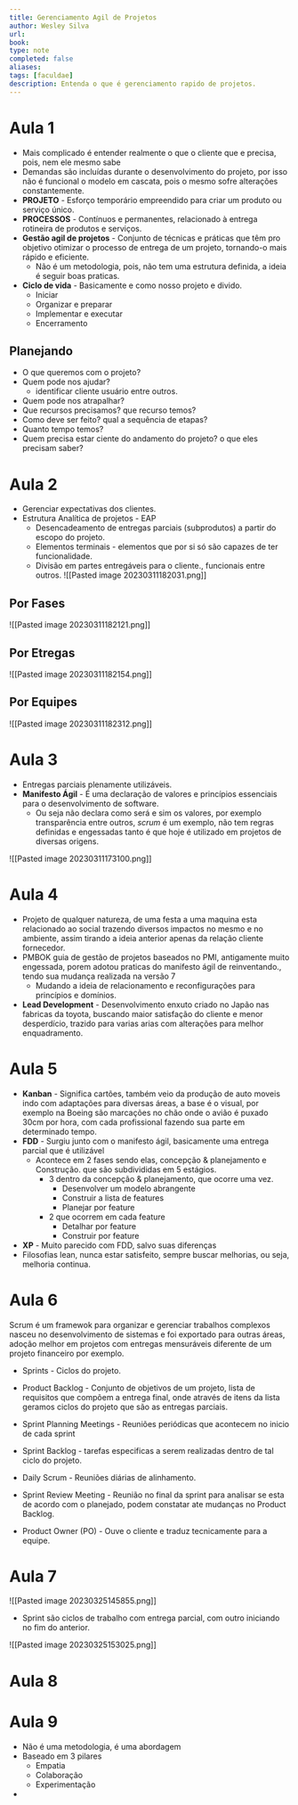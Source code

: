 ```yaml
---
title: Gerenciamento Agil de Projetos
author: Wesley Silva
url:
book:
type: note
completed: false
aliases:
tags: [faculdae]
description: Entenda o que é gerenciamento rapido de projetos.
---
```

# Aula 1
- Mais complicado é entender realmente o que o cliente que e precisa, pois, nem ele mesmo sabe
- Demandas são incluídas durante o desenvolvimento do projeto, por isso não é funcional o modelo em cascata, pois o mesmo sofre alterações constantemente.
- **PROJETO** - Esforço temporário empreendido para criar um produto ou serviço único.
- **PROCESSOS** - Contínuos e permanentes, relacionado à entrega rotineira de produtos e serviços.
- **Gestão agil de projetos** - Conjunto de técnicas e práticas que têm pro objetivo otimizar o processo de entrega de um projeto, tornando-o mais rápido e eficiente.
	- Não é um metodologia, pois, não tem uma estrutura definida, a ideia é seguir boas praticas.
- **Ciclo de vida** - Basicamente e como nosso projeto e divido.
	- Iniciar
	- Organizar e preparar
	- Implementar e executar
	- Encerramento
## Planejando
- O que queremos com o projeto?
- Quem pode nos ajudar?
	- identificar cliente usuário entre outros.
- Quem pode nos atrapalhar?
- Que recursos precisamos? que recurso temos?
- Como deve ser feito? qual a sequência de etapas?
- Quanto tempo temos?
- Quem precisa estar ciente do andamento do projeto? o que eles precisam saber?

# Aula 2
- Gerenciar expectativas dos clientes.
- Estrutura Analítica de projetos - EAP
	- Desencadeamento de entregas parciais (subprodutos) a partir do escopo do projeto.
	- Elementos terminais - elementos que por si só são capazes de ter funcionalidade.
	- Divisão em partes entregáveis para o cliente., funcionais entre outros.
 ![[Pasted image 20230311182031.png]]

## Por Fases
![[Pasted image 20230311182121.png]]

## Por Etregas
![[Pasted image 20230311182154.png]]

## Por Equipes
![[Pasted image 20230311182312.png]]

# Aula 3
- Entregas parciais plenamente utilizáveis.
- **Manifesto Ágil** - É uma declaração de valores e princípios essenciais para o desenvolvimento de software.
	- Ou seja não declara como será e sim os valores, por exemplo transparência entre outros, _scrum_ é um exemplo, não tem regras definidas e engessadas tanto é que hoje é utilizado em projetos de diversas origens.
 
![[Pasted image 20230311173100.png]]

# Aula 4
- Projeto de qualquer natureza, de uma festa a uma maquina esta relacionado ao social trazendo diversos impactos no mesmo e no ambiente, assim tirando a ideia anterior apenas da relação cliente fornecedor.
- PMBOK guia de gestão de projetos baseados no PMI, antigamente muito engessada, porem adotou praticas do manifesto ágil de reinventando., tendo sua mudança realizada na versão 7
	- Mudando a ideia de relacionamento e reconfigurações para princípios e domínios.
- **Lead Development** - Desenvolvimento enxuto criado no Japão nas fabricas da toyota, buscando maior satisfação do cliente e menor desperdício, trazido para varias arias com alterações para melhor enquadramento.

# Aula 5
- **Kanban** - Significa cartões, também veio da produção de auto moveis indo com adaptações para diversas áreas, a base é o visual, por exemplo na Boeing são marcações no chão onde o avião é puxado 30cm por hora, com cada profissional fazendo sua parte em determinado tempo.
- **FDD** - Surgiu junto com o manifesto ágil, basicamente uma entrega  parcial que é utilizável
	- Acontece em 2 fases sendo elas, concepção & planejamento e Construção. que são subdivididas em 5 estágios.
		- 3 dentro da concepção & planejamento, que ocorre uma vez.
			- Desenvolver um modelo abrangente
			- Construir a lista de features
			- Planejar por feature
		- 2 que ocorrem em cada feature
			- Detalhar por feature
			- Construir por feature
- **XP** - Muito parecido com FDD, salvo suas diferenças
- Filosofias lean, nunca estar satisfeito, sempre buscar melhorias, ou seja, melhoria continua.

# Aula 6
Scrum é um framewok para organizar e gerenciar trabalhos complexos nasceu no desenvolvimento de sistemas e foi exportado para outras áreas, adoção melhor em projetos com entregas mensuráveis diferente de um projeto financeiro por exemplo.
- Sprints - Ciclos do projeto.
- Product Backlog - Conjunto de objetivos de um projeto, lista de requisitos que compõem a entrega final, onde através de itens da lista geramos ciclos do projeto que são as entregas parciais.
- Sprint Planning Meetings - Reuniões periódicas que acontecem no inicio de cada sprint
- Sprint Backlog - tarefas especificas a serem realizadas dentro de tal ciclo do projeto.
- Daily Scrum - Reuniões diárias de alinhamento.
- Sprint Review Meeting - Reunião no final da sprint para analisar se esta de acordo com o planejado, podem constatar ate mudanças no Product Backlog.

- Product Owner (PO) - Ouve o cliente e traduz tecnicamente para a equipe.


# Aula 7

![[Pasted image 20230325145855.png]]

- Sprint são ciclos de trabalho com entrega parcial, com outro iniciando no fim do anterior.

![[Pasted image 20230325153025.png]]

# Aula 8

# Aula 9
- Não é uma metodologia, é uma abordagem
- Baseado em 3 pilares
	- Empatia
	- Colaboração
	- Experimentação
-  